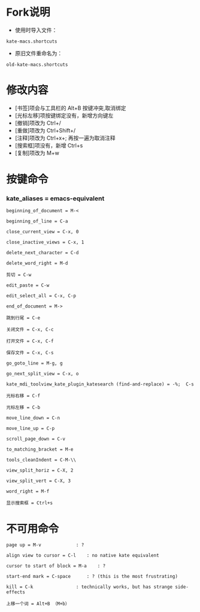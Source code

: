 # Fork说明

- 使用时导入文件：
```
kate-macs.shortcuts
```
- 原旧文件重命名为：
```
old-kate-macs.shortcuts
```

# 修改内容

- [书签]项会与工具栏的 Alt+B 按键冲突,取消绑定
- [光标左移]项按键绑定没有，新增方向键左
- [撤销]项改为 Ctrl+/
- [重做]项改为 Ctrl+Shift+/
- [注释]项改为 Ctrl+x+; 再按一遍为取消注释
- [搜索框]项没有，新增 Ctrl+s
- [复制]项改为 M+w

# 按键命令
### kate_aliases = emacs-equivalent
```
beginning_of_document = M-<

beginning_of_line = C-a

close_current_view = C-x, 0

close_inactive_views = C-x, 1

delete_next_character = C-d

delete_word_right = M-d

剪切 = C-w

edit_paste = C-w

edit_select_all = C-x, C-p

end_of_document = M->

跳到行尾 = C-e

关闭文件 = C-x, C-c

打开文件 = C-x, C-f

保存文件 = C-x, C-s

go_goto_line = M-g, g

go_next_split_view = C-x, o

kate_mdi_toolview_kate_plugin_katesearch (find-and-replace) = -%;  C-s

光标右移 = C-f

光标左移 = C-b

move_line_down = C-n

move_line_up = C-p

scroll_page_down = C-v

to_matching_bracket = M-e

tools_cleanIndent = C-M-\\

view_split_horiz = C-X, 2

view_split_vert = C-X, 3

word_right = M-f

显示搜索框 = Ctrl+s
```

# 不可用命令
```
page up = M-v			  : ?

align view to cursor = C-l 	  : no native kate equivalent

cursor to start of block = M-a    : ?

start-end mark = C-space 	  : ? (this is the most frustrating)

kill = C-k     	 		  : technically works, but has strange side-effects

上移一个词 = Alt+B （M+b）
```

